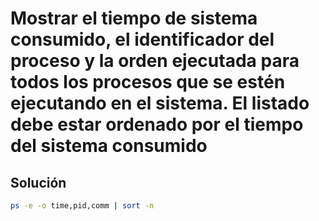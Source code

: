 # Mostrar el tiempo de sistema consumido, el identificador del proceso y la orden ejecutada para todos los procesos que se estén ejecutando en el sistema. El listado debe estar ordenado por el tiempo del sistema consumido

## Solución

```bash
ps -e -o time,pid,comm | sort -n
```
